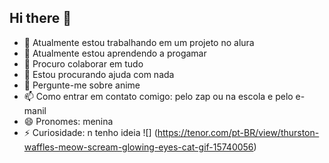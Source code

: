 ## Hi there 👋

- 🔭 Atualmente estou trabalhando em um projeto no alura
- 🌱 Atualmente estou aprendendo a progamar
- 👯 Procuro colaborar em tudo
- 🤔 Estou procurando ajuda com nada
- 💬 Pergunte-me sobre anime
- 📫 Como entrar em contato comigo: pelo zap ou na escola e pelo e-manil
- 😄 Pronomes: menina
- ⚡ Curiosidade: n tenho ideia
  ![] (https://tenor.com/pt-BR/view/thurston-waffles-meow-scream-glowing-eyes-cat-gif-15740056)
